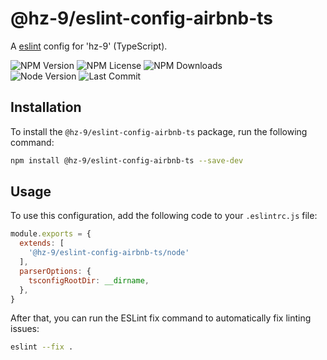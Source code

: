 # @hz-9/eslint-config-airbnb-ts

A [eslint] config for 'hz-9' (TypeScript).

![NPM Version][npm-version-url] ![NPM License][npm-license-url] ![NPM Downloads][npm-downloads-url]
<br /> ![Node Version][node-version-url] ![Last Commit][last-commit-url]

[eslint]: https://eslint.org/
[npm-version-url]: https://badgen.net/npm/v/@hz-9/eslint-config-airbnb-ts
[npm-license-url]: https://badgen.net/npm/license/@hz-9/eslint-config-airbnb-ts
[npm-downloads-url]: https://badgen.net/npm/dt/@hz-9/eslint-config-airbnb-ts
[node-version-url]: https://badgen.net/npm/node/@hz-9/eslint-config-airbnb-ts
[last-commit-url]: https://badgen.net/github/last-commit/hz-9/lint

## Installation

To install the `@hz-9/eslint-config-airbnb-ts` package, run the following command:

```bash
npm install @hz-9/eslint-config-airbnb-ts --save-dev
```

## Usage

To use this configuration, add the following code to your `.eslintrc.js` file:

```javascript
module.exports = {
  extends: [
    '@hz-9/eslint-config-airbnb-ts/node'
  ],
  parserOptions: {
    tsconfigRootDir: __dirname,
  },
}
```

After that, you can run the ESLint fix command to automatically fix linting issues:

```bash
eslint --fix .
```
